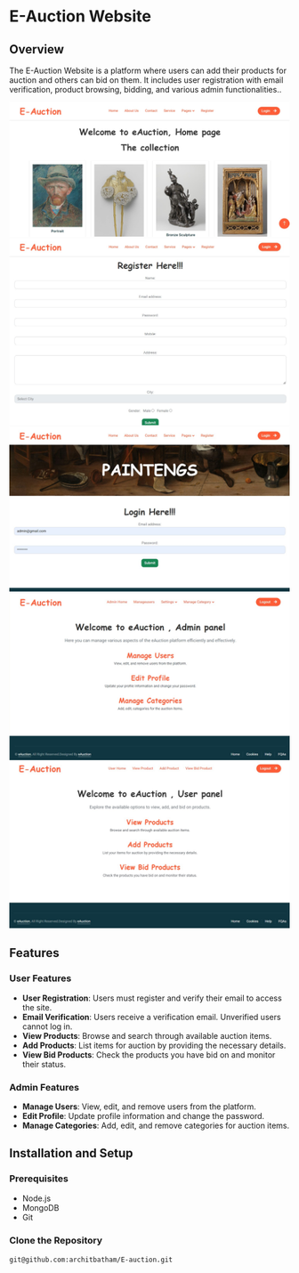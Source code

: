 # E-Auction Website

## Overview
The E-Auction Website is a platform where users can add their products for auction and others can bid on them. It includes user registration with email verification, product browsing, bidding, and various admin functionalities..


 <img src="https://github.com/architbatham/E-auction/blob/main/eAuction/UI/public/assets/img/Website%20images/1%20Home%20.jpg?raw=true" alt="Home page">
 <img src="https://github.com/architbatham/E-auction/blob/main/eAuction/UI/public/assets/img/Website%20images/2%20Register.jpg?raw=true" alt="Register page">
 <img src="https://github.com/architbatham/E-auction/blob/main/eAuction/UI/public/assets/img/Website%20images/3%20login.jpg?raw=true" alt="Login page">
 <img src="https://github.com/architbatham/E-auction/blob/main/eAuction/UI/public/assets/img/Website%20images/4%20Admin.jpg?raw=true" alt="Admin page">
  <img src="https://github.com/architbatham/E-auction/blob/main/eAuction/UI/public/assets/img/Website%20images/5%20User.jpg?raw=true" alt="Userpage">


## Features

### User Features
- **User Registration**: Users must register and verify their email to access the site.
- **Email Verification**: Users receive a verification email. Unverified users cannot log in.
- **View Products**: Browse and search through available auction items.
- **Add Products**: List items for auction by providing the necessary details.
- **View Bid Products**: Check the products you have bid on and monitor their status.

### Admin Features
- **Manage Users**: View, edit, and remove users from the platform.
- **Edit Profile**: Update profile information and change the password.
- **Manage Categories**: Add, edit, and remove categories for auction items.

## Installation and Setup

### Prerequisites
- Node.js
- MongoDB
- Git

### Clone the Repository
```bash
git@github.com:architbatham/E-auction.git
